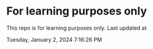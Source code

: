 # For learning purposes only
This repo is for learning purposes only.
Last updated at

Tuesday, January 2, 2024 7:16:26 PM

